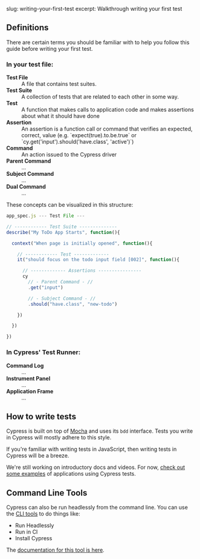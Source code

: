 slug: writing-your-first-test
excerpt: Walkthrough writing your first test

## Definitions

There are certain terms you should be familiar with to help you follow this guide before writing your first test.

### In your test file:

<dl>
  <dt><strong>Test File</strong></dt>
  <dd>A file that contains test suites.</dd>
  <dt><strong>Test Suite</strong></dt>
  <dd>A collection of tests that are related to each other in some way.</dd>
  <dt><strong>Test</strong></dt>
  <dd>A function that makes calls to application code and makes assertions about what it should have done</dd>
  <dt><strong>Assertion</strong></dt>
  <dd>An assertion is a function call or command that verifies an expected, correct, value (e.g. `expect(true).to.be.true` or `cy.get('input').should('have.class', 'active')`)</dd>
  <dt><strong>Command</strong></dt>
  <dd>An action issued to the Cypress driver</dd>
  <dt><strong>Parent Command</strong></dt>
  <dd>...</dd>
  <dt><strong>Subject Command</strong></dt>
  <dd>...</dd>
  <dt><strong>Dual Command</strong></dt>
  <dd>...</dd>
</dl>

These concepts can be visualized in this structure:

```javascript
app_spec.js --- Test File ---

// ------------ Test Suite --------------
describe("My ToDo App Starts", function(){

  context("When page is initially opened", function(){

    // ------------ Test -------------
    it("should focus on the todo input field [002]", function(){

      // ------------- Assertions ----------------
      cy
        // - Parent Command - //
        .get("input")

        // - Subject Command - //
        .should("have.class", "new-todo")

    })

  })

})
```

### In Cypress' Test Runner:

<dl>
  <dt><strong>Command Log</strong></dt>
  <dd>...</dd>
  <dt><strong>Instrument Panel</strong></dt>
  <dd>...</dd>
  <dt><strong>Application Frame</strong></dt>
  <dd>...</dd>
</dl>

## How to write tests

Cypress is built on top of [Mocha](http://on.cypress.io/guides/bundled-tools#mocha) and uses its `bdd` interface. Tests you write in Cypress will mostly adhere to this style.

If you're familiar with writing tests in JavaScript, then writing tests in Cypress will be a breeze.

We're still working on introductory docs and videos. For now, [check out some examples](http://on.cypress.io/guides/all-example-apps) of applications using Cypress tests.

## Command Line Tools

Cypress can also be run headlessly from the command line. You can use the [CLI tools](https://github.com/cypress-io/cypress-cli) to do things like:

- Run Headlessly
- Run in CI
- Install Cypress

The [documentation for this tool is here](https://github.com/cypress-io/cypress-cli).